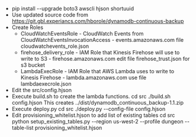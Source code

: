 * pip install --upgrade boto3 awscli hjson shortuuid
* Use updated source code from https://git.gbl.experiancs.com/hborole/dynamodb-continuous-backup
* Create Roles
    * CloudWatchEventsRole - CloudWatch Events from CloudWatchEventsInvocationAccess - events.amazonaws.com
        file cloudwatchevents_role.json
    * firehose_delivery_role - IAM Role that Kinesis Firehose will use to write to S3 - firehose.amazonaws.com
        edit file firehose_trust.json for s3 bucket
    * LambdaExecRole - IAM Role that AWS Lambda uses to write to Kinesis Firehose - lambda.amazonaws.com
        use file lambdaexecrole.json
* Edit the src/config.hjson
* Execute build.sh to create the lambda functions.
  cd src
  ./build.sh config.hjson
  This creates ../dist/dynamodb_continuous_backup-1.1.zip
* Execute deploy.py
  cd src
  ./deploy.py --config-file config.hjson
* Edit provisioning_whitelist.hjson to add list of existing tables
  cd src
  python setup_existing_tables.py --region us-west-2 --profile dungeon --table-list provisioning_whitelist.hjson
